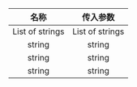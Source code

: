 |          名称       |          传入参数       |
|:----------------------: |:----------------------: |
|      List of strings    |     List of strings     |
|         string      |         string      |
|          string      |          string      |
|          string      |          string      |
